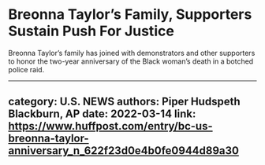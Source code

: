 # Breonna Taylor’s Family, Supporters Sustain Push For Justice

Breonna Taylor’s family has joined with demonstrators and other supporters to honor the two-year anniversary of the Black woman’s death in a botched police raid.

---
category: U.S. NEWS
authors: Piper Hudspeth Blackburn, AP
date: 2022-03-14
link: https://www.huffpost.com/entry/bc-us-breonna-taylor-anniversary_n_622f23d0e4b0fe0944d89a30
---
